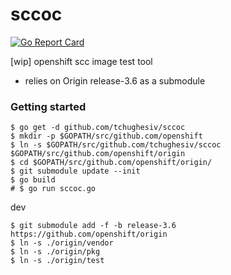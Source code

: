 # sccoc

[![Go Report Card](https://goreportcard.com/badge/github.com/tchughesiv/sccoc)](https://goreportcard.com/report/github.com/tchughesiv/sccoc)

[wip] openshift scc image test tool

 - relies on Origin release-3.6 as a submodule

### Getting started

```shell
$ go get -d github.com/tchughesiv/sccoc
$ mkdir -p $GOPATH/src/github.com/openshift
$ ln -s $GOPATH/src/github.com/tchughesiv/sccoc $GOPATH/src/github.com/openshift/origin
$ cd $GOPATH/src/github.com/openshift/origin/
$ git submodule update --init
$ go build
# $ go run sccoc.go
```

dev
```shell
$ git submodule add -f -b release-3.6 https://github.com/openshift/origin
$ ln -s ./origin/vendor
$ ln -s ./origin/pkg
$ ln -s ./origin/test
```
